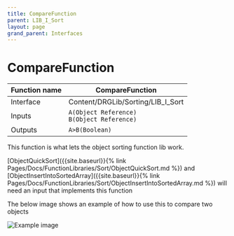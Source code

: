```yaml
---
title: CompareFunction
parent: LIB_I_Sort
layout: page
grand_parent: Interfaces
---
```


# CompareFunction

| Function name | CompareFunction |
| --- | --- |
| Interface | Content/DRGLib/Sorting/LIB_I_Sort |
| Inputs | `A(Object Reference)`</br>`B(Object Reference)` |
| Outputs | `A>B(Boolean)` |

This function is what lets the object sorting function lib work. 

[ObjectQuickSort]({{site.baseurl}}{% link Pages/Docs/FunctionLibraries/Sort/ObjectQuickSort.md %}) and [ObjectInsertIntoSortedArray]({{site.baseurl}}{% link Pages/Docs/FunctionLibraries/Sort/ObjectInsertIntoSortedArray.md %}) will need an input that implements this function

The below image shows an example of how to use this to compare two objects

![Example image](/DRGLib/Media/FullDocs/Interfaces/LIB_I_Sort/CompareFunctionUsage.png)
